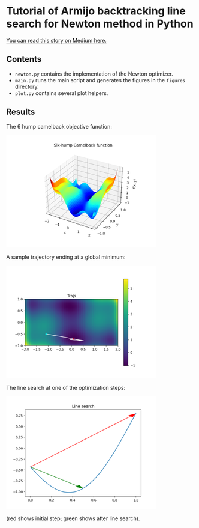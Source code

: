 # Tutorial of Armijo backtracking line search for Newton method in Python

[You can read this story on Medium here.](https://medium.com/practical-coding/line-search-methods-in-optimization-dee49c1dec0c)

## Contents

* `newton.py` contains the implementation of the Newton optimizer.
* `main.py` runs the main script and generates the figures in the `figures` directory.
* `plot.py` contains several plot helpers.

## Results

The 6 hump camelback objective function:

<img src="figures/3d.png" alt="drawing" width="400"/>

A sample trajectory ending at a global minimum:

<img src="figures/trajs.png" alt="drawing" width="400"/>

The line search at one of the optimization steps:

<img src="figures/line_search.png" alt="drawing" width="400"/>

(red shows initial step; green shows after line search).